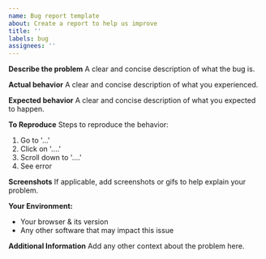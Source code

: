 ```yaml
---
name: Bug report template
about: Create a report to help us improve
title: ''
labels: bug
assignees: ''
---
```


**Describe the problem**
A clear and concise description of what the bug is.

**Actual behavior**
A clear and concise description of what you experienced.

**Expected behavior**
A clear and concise description of what you expected to happen.

**To Reproduce**
Steps to reproduce the behavior:

1. Go to '...'
2. Click on '....'
3. Scroll down to '....'
4. See error

**Screenshots**
If applicable, add screenshots or gifs to help explain your problem.

**Your Environment:**

-   Your browser & its version
-   Any other software that may impact this issue

**Additional Information**
Add any other context about the problem here.
